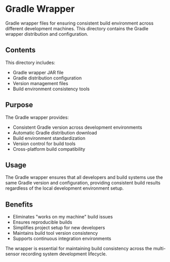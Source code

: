 # Gradle Wrapper

Gradle wrapper files for ensuring consistent build environment across different development machines. This directory contains the Gradle wrapper distribution and configuration.

## Contents

This directory includes:
- Gradle wrapper JAR file
- Gradle distribution configuration
- Version management files
- Build environment consistency tools

## Purpose

The Gradle wrapper provides:
- Consistent Gradle version across development environments
- Automatic Gradle distribution download
- Build environment standardization
- Version control for build tools
- Cross-platform build compatibility

## Usage

The Gradle wrapper ensures that all developers and build systems use the same Gradle version and configuration, providing consistent build results regardless of the local development environment setup.

## Benefits

- Eliminates "works on my machine" build issues
- Ensures reproducible builds
- Simplifies project setup for new developers
- Maintains build tool version consistency
- Supports continuous integration environments

The wrapper is essential for maintaining build consistency across the multi-sensor recording system development lifecycle.